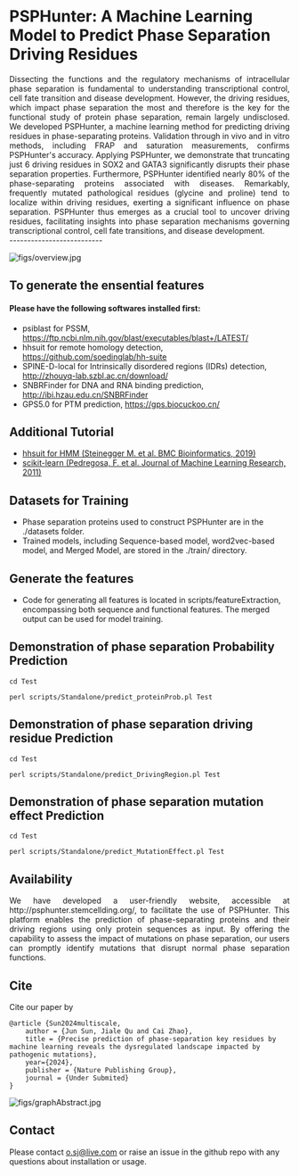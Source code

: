
# PSPHunter: A Machine Learning Model to Predict Phase Separation Driving Residues

<div style="text-align: justify"> Dissecting the functions and the regulatory mechanisms of intracellular phase separation is fundamental to understanding transcriptional control, cell fate transition and disease development. However, the driving residues, which impact phase separation the most and therefore is the key for the functional study of protein phase separation, remain largely undisclosed. We developed PSPHunter, a machine learning method for predicting driving residues in phase-separating proteins. Validation through in vivo and in vitro methods, including FRAP and saturation measurements, confirms PSPHunter's accuracy. Applying PSPHunter, we demonstrate that truncating just 6 driving residues in SOX2 and GATA3 significantly disrupts their phase separation properties. Furthermore, PSPHunter identified nearly 80% of the phase-separating proteins associated with diseases. Remarkably, frequently mutated pathological residues (glycine and proline) tend to localize within driving residues, exerting a significant influence on phase separation. PSPHunter thus emerges as a crucial tool to uncover driving residues, facilitating insights into phase separation mechanisms governing transcriptional control, cell fate transitions, and disease development. </div>
--------------------------

![figs/overview.jpg](https://github.com/jsun9003/PSPHunter/blob/main/figs/overview.jpg)

## To generate the ensential features

#### Please have the following softwares installed first:
- psiblast for PSSM, https://ftp.ncbi.nlm.nih.gov/blast/executables/blast+/LATEST/
- hhsuit for remote homology detection, https://github.com/soedinglab/hh-suite
- SPINE-D-local for Intrinsically disordered regions (IDRs) detection, http://zhouyq-lab.szbl.ac.cn/download/
- SNBRFinder for DNA and RNA binding prediction, http://ibi.hzau.edu.cn/SNBRFinder
- GPS5.0 for PTM prediction, https://gps.biocuckoo.cn/

## Additional Tutorial
- [hhsuit for HMM (Steinegger M. et al. BMC Bioinformatics, 2019)](https://github.com/soedinglab/hh-suite)
- [scikit-learn (Pedregosa, F. et al. Journal of Machine Learning Research, 2011)](https://scikit-learn.org/stable/getting_started.html)

## Datasets for Training
- Phase separation proteins used to construct PSPHunter are in the ./datasets folder.
- Trained models, including Sequence-based model, word2vec-based model, and Merged Model, are stored in the ./train/ directory.

## Generate the features
- Code for generating all features is located in scripts/featureExtraction, encompassing both sequence and functional features. The merged output can be used for model training.

## Demonstration of phase separation Probability Prediction
`cd Test`

`perl scripts/Standalone/predict_proteinProb.pl Test`

## Demonstration of phase separation driving residue Prediction
`cd Test`

`perl scripts/Standalone/predict_DrivingRegion.pl Test`

## Demonstration of phase separation mutation effect Prediction
`cd Test`

`perl scripts/Standalone/predict_MutationEffect.pl Test`

## Availability
<div style="text-align: justify">We have developed a user-friendly website, accessible at http://psphunter.stemcellding.org/, to facilitate the use of PSPHunter. This platform enables the prediction of phase-separating proteins and their driving regions using only protein sequences as input. By offering the capability to assess the impact of mutations on phase separation, our users can promptly identify mutations that disrupt normal phase separation functions.</div> 

## Cite

Cite our paper by

```
@article {Sun2024multiscale,
	author = {Jun Sun, Jiale Qu and Cai Zhao},
	title = {Precise prediction of phase-separation key residues by machine learning reveals the dysregulated landscape impacted by pathogenic mutations},
	year={2024},
	publisher = {Nature Publishing Group},
	journal = {Under Submited}
}
```

![figs/graphAbstract.jpg](https://github.com/jsun9003/PSPHunter/blob/main/figs/graphAbstract.jpg)

## Contact

Please contact o.sj@live.com or raise an issue in the github repo with any questions about installation or usage. 

